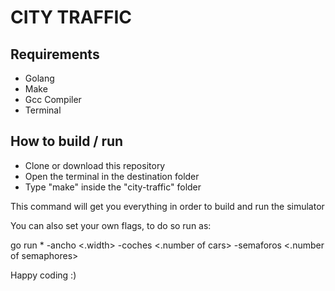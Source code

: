 # CITY TRAFFIC

## Requirements

* Golang
* Make
* Gcc Compiler
* Terminal

## How to build / run

* Clone or download this repository
* Open the terminal in the destination folder
* Type "make" inside the "city-traffic" folder

This command will get you everything in order to build and run the simulator

You can also set your own flags, to do so run as:

go run * -ancho <.width> -coches <.number of cars> -semaforos <.number of semaphores>



Happy coding :)
